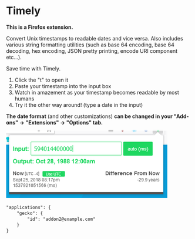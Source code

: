 # Timely

**This is a Firefox extension.**

Convert Unix timestamps to readable dates and vice versa. Also includes various string formatting utilities (such as base 64 encoding, base 64 decoding, hex encoding, JSON pretty printing, encode URI component etc...).

Save time with Timely.

1. Click the "t" to open it
2. Paste your timestamp into the input box
3. Watch in amazement as your timestamp becomes readable by most humans
4. Try it the other way around! (type a date in the input)

**The date format** (and other customizations) **can be changed in your "Add-ons" -> "Extensions" -> "Options" tab.**

![](timely.png)

>
	"applications": {
		"gecko": {
			"id": "addon2@example.com"
		}
	}
